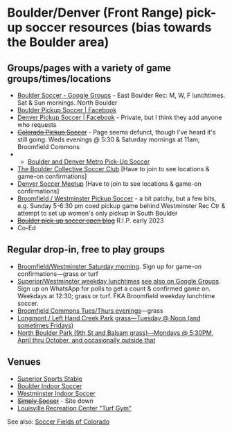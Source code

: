 # Boulder/Denver (Front Range) pick-up soccer resources (bias towards the Boulder area)

## Groups/pages with a variety of game groups/times/locations

* [Boulder Soccer - Google Groups](https://groups.google.com/d/forum/boulder-noon-soccer) - East Boulder Rec: M, W, F lunchtimes. Sat & Sun mornings. North Boulder
* [Boulder Pickup Soccer | Facebook](https://www.facebook.com/groups/boulderpickupsoccer/)
* [Denver Pickup Soccer | Facebook](https://www.facebook.com/groups/denverpickupsoccer/) - Private, but I think they add anyone who requests
* ~~[Colorado Pickup Soccer](https://www.facebook.com/groups/948973449007876)~~ - Page seems defunct, though I've heard it's still going: Weds evenings @ 5:30 & Saturday mornings at 11am; Broomfield Commons
* * [Boulder and Denver Metro Pick-Up Soccer](https://www.meetup.com/boulder-denver-pick-up-soccer/)
* [The Boulder Collective Soccer Club](https://www.meetup.com/Boulder-Soccer) [Have to join to see locations & game-on confirmations]
* [Denver Soccer Meetup](http://www.meetup.com/DenverSoccer/) [Have to join to see locations & game-on confirmations]
* [Broomfield / Westminster Pickup Soccer](https://www.facebook.com/groups/westypickupsoccer/) - a bit patchy, but a few bits, e.g. Sunday 5-6:30 pm coed pickup game behind Westminster Rec Ctr & attempt to set up women's only pickup in South Boulder
* ~~[Boulder pick-up soccer open blog](http://bouldersoccer.wordpress.com/)~~ R.I.P. early 2023
* Co-Ed 

## Regular drop-in, free to play groups

* [Broomfield/Westminster Saturday morning](https://groups.google.com/g/saturday-morning-broomfield-pickup-soccer). Sign up for game-on confirmations—grass or turf
* [Superior/Westminster weekday lunchtimes](https://chat.whatsapp.com/J1rirNE4MDlBb7EGdB005j) [see also on Google Groups](https://groups.google.com/forum/#!forum/broomfield-lunchtime-soccer). Sign up on WhatsApp for polls to get a count & confirmed game on. Weekdays at 12:30; grass or turf. FKA Broomfield weekday lunchtime soccer.
* [Broomfield Commons Tues/Thurs evenings](https://groups.google.com/g/soccer-at-commons)—grass
* [Longmont / Left Hand Creek Park grass—Tuesday @ Noon (and sometimes Fridays)](https://groups.google.com/g/newlongmontsoccer)
* [North Boulder Park (9th St and Balsam grass)—Mondays @ 5:30PM, April thru October, and occasionally outside that](https://groups.google.com/g/nobo-soccer)

## Venues

* [Superior Sports Stable](http://www.sportstable.club/page/show/2072291-turf)
* [Boulder Indoor Soccer](https://boulderindoorsoccer.com/)
* [Westminster Indoor Soccer](https://goo.gl/maps/rhzZZGqiXb2nvaDB8)
* ~~[Simply Soccer](https://simplysoccer.co/)~~ - Site down
* [Louisville Recreation Center "Turf Gym"](https://www.louisvilleco.gov/living-in-louisville/recreation-senior-center/programs-activities/turf-gym)

See also: [Soccer Fields of Colorado](http://www.sportsfieldsusa.com/fields/soccer/colorado)
